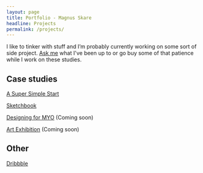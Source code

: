 ```yaml
---
layout: page
title: Portfolio - Magnus Skare
headline: Projects
permalink: /projects/
---
```


I like to tinker with stuff and I’m probably currently working on some sort of side project. <a href="https://twitter.com/MagnusSkare" target="_blank">Ask me</a> what I've been up to or go buy some of that patience while I work on these studies.

Case studies
-

<a href="/case-framework">A Super Simple Start</a>

<a href="/case-sketchbook">Sketchbook</a>

<a href="/case-myo">Designing for MYO</a> (Coming soon)

<a href="/case-exhibition">Art Exhibition</a> (Coming soon)

Other
-

<a href="https://dribbble.com/PartCoffee/" target="_blank">Dribbble</a>